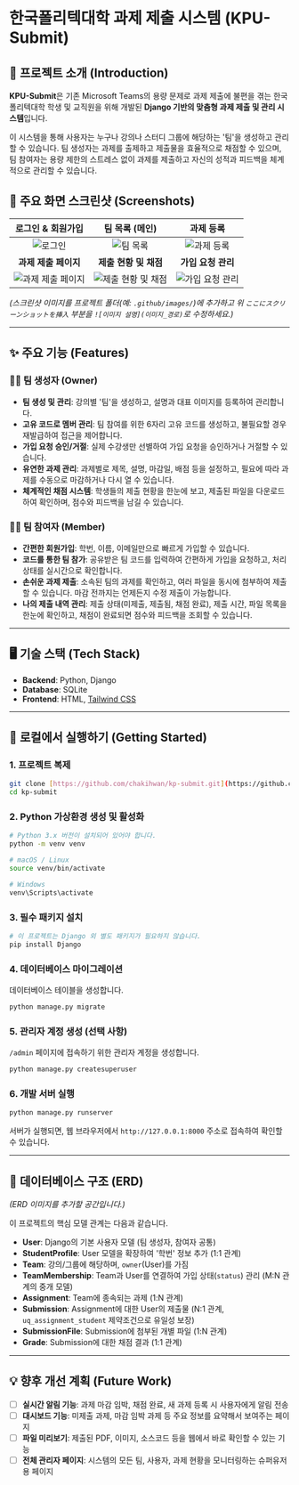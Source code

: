 # 한국폴리텍대학 과제 제출 시스템 (KPU-Submit)


## 📖 프로젝트 소개 (Introduction)

**KPU-Submit**은 기존 Microsoft Teams의 용량 문제로 과제 제출에 불편을 겪는 한국폴리텍대학 학생 및 교직원을 위해 개발된 **Django 기반의 맞춤형 과제 제출 및 관리 시스템**입니다.

이 시스템을 통해 사용자는 누구나 강의나 스터디 그룹에 해당하는 '팀'을 생성하고 관리할 수 있습니다. 팀 생성자는 과제를 출제하고 제출물을 효율적으로 채점할 수 있으며, 팀 참여자는 용량 제한의 스트레스 없이 과제를 제출하고 자신의 성적과 피드백을 체계적으로 관리할 수 있습니다.

## 📸 주요 화면 스크린샷 (Screenshots)

| 로그인 & 회원가입 | 팀 목록 (메인) | 과제 등록 |
| :---: | :---: | :---: |
| ![로그인](https://github.com/user-attachments/assets/a1c71e0f-9399-460b-b04e-b615c4b5629b)|![팀 목록](https://github.com/user-attachments/assets/a7e80369-9bb3-4f84-9365-56d582c80761)|![과제 등록](https://github.com/user-attachments/assets/e9f760fd-37a3-47ca-af27-56d948d5cb78)|
| **과제 제출 페이지** | **제출 현황 및 채점** | **가입 요청 관리** |
|![과제 제출 페이지](https://github.com/user-attachments/assets/1359efb1-d016-4505-90a1-cc82139b2d02)|![제출 현황 및 채점](https://github.com/user-attachments/assets/2365a78b-54e1-4977-8a40-a8cb9bfc3dc9)|![가입 요청 관리](https://github.com/user-attachments/assets/43e8a149-d627-482b-8328-951c6436fe51)|

*(스크린샷 이미지를 프로젝트 폴더(예: `.github/images/`)에 추가하고 위 `ここにスクリーンショットを挿入` 부분을 `![이미지 설명](이미지_경로)`로 수정하세요.)*

---

## ✨ 주요 기능 (Features)

### 👨‍🏫 팀 생성자 (Owner)
- **팀 생성 및 관리**: 강의별 '팀'을 생성하고, 설명과 대표 이미지를 등록하여 관리합니다.
- **고유 코드로 멤버 관리**: 팀 참여를 위한 6자리 고유 코드를 생성하고, 불필요할 경우 재발급하여 접근을 제어합니다.
- **가입 요청 승인/거절**: 실제 수강생만 선별하여 가입 요청을 승인하거나 거절할 수 있습니다.
- **유연한 과제 관리**: 과제별로 제목, 설명, 마감일, 배점 등을 설정하고, 필요에 따라 과제를 수동으로 마감하거나 다시 열 수 있습니다.
- **체계적인 채점 시스템**: 학생들의 제출 현황을 한눈에 보고, 제출된 파일을 다운로드하여 확인하며, 점수와 피드백을 남길 수 있습니다.

### 👨‍🎓 팀 참여자 (Member)
- **간편한 회원가입**: 학번, 이름, 이메일만으로 빠르게 가입할 수 있습니다.
- **코드를 통한 팀 참가**: 공유받은 팀 코드를 입력하여 간편하게 가입을 요청하고, 처리 상태를 실시간으로 확인합니다.
- **손쉬운 과제 제출**: 소속된 팀의 과제를 확인하고, 여러 파일을 동시에 첨부하여 제출할 수 있습니다. 마감 전까지는 언제든지 수정 제출이 가능합니다.
- **나의 제출 내역 관리**: 제출 상태(미제출, 제출됨, 채점 완료), 제출 시간, 파일 목록을 한눈에 확인하고, 채점이 완료되면 점수와 피드백을 조회할 수 있습니다.

---

## 🖥️ 기술 스택 (Tech Stack)

- **Backend**: Python, Django
- **Database**: SQLite
- **Frontend**: HTML, [Tailwind CSS](https://tailwindcss.com/)

---

## 🚀 로컬에서 실행하기 (Getting Started)

### 1. 프로젝트 복제
```bash
git clone [https://github.com/chakihwan/kp-submit.git](https://github.com/chakihwan/kp-submit.git)
cd kp-submit
```

### 2. Python 가상환경 생성 및 활성화
```bash
# Python 3.x 버전이 설치되어 있어야 합니다.
python -m venv venv

# macOS / Linux
source venv/bin/activate

# Windows
venv\Scripts\activate
```

### 3. 필수 패키지 설치
```bash
# 이 프로젝트는 Django 외 별도 패키지가 필요하지 않습니다.
pip install Django
```


### 4. 데이터베이스 마이그레이션
데이터베이스 테이블을 생성합니다.
```bash
python manage.py migrate
```

### 5. 관리자 계정 생성 (선택 사항)
`/admin` 페이지에 접속하기 위한 관리자 계정을 생성합니다.
```bash
python manage.py createsuperuser
```

### 6. 개발 서버 실행
```bash
python manage.py runserver
```
서버가 실행되면, 웹 브라우저에서 `http://127.0.0.1:8000` 주소로 접속하여 확인할 수 있습니다.

---

## 📝 데이터베이스 구조 (ERD)


*(ERD 이미지를 추가할 공간입니다.)*

이 프로젝트의 핵심 모델 관계는 다음과 같습니다.

- **User**: Django의 기본 사용자 모델 (팀 생성자, 참여자 공통)
- **StudentProfile**: User 모델을 확장하여 '학번' 정보 추가 (1:1 관계)
- **Team**: 강의/그룹에 해당하며, `owner`(User)를 가짐
- **TeamMembership**: Team과 User를 연결하여 가입 상태(`status`) 관리 (M:N 관계의 중개 모델)
- **Assignment**: Team에 종속되는 과제 (1:N 관계)
- **Submission**: Assignment에 대한 User의 제출물 (N:1 관계, `uq_assignment_student` 제약조건으로 유일성 보장)
- **SubmissionFile**: Submission에 첨부된 개별 파일 (1:N 관계)
- **Grade**: Submission에 대한 채점 결과 (1:1 관계)

---

## 💡 향후 개선 계획 (Future Work)

- [ ] **실시간 알림 기능**: 과제 마감 임박, 채점 완료, 새 과제 등록 시 사용자에게 알림 전송
- [ ] **대시보드 기능**: 미제출 과제, 마감 임박 과제 등 주요 정보를 요약해서 보여주는 페이지
- [ ] **파일 미리보기**: 제출된 PDF, 이미지, 소스코드 등을 웹에서 바로 확인할 수 있는 기능
- [ ] **전체 관리자 페이지**: 시스템의 모든 팀, 사용자, 과제 현황을 모니터링하는 슈퍼유저용 페이지
